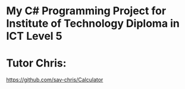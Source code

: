 # My C# Programming Project for Institute of Technology Diploma in ICT Level 5

# Tutor Chris:
https://github.com/sav-chris/Calculator
